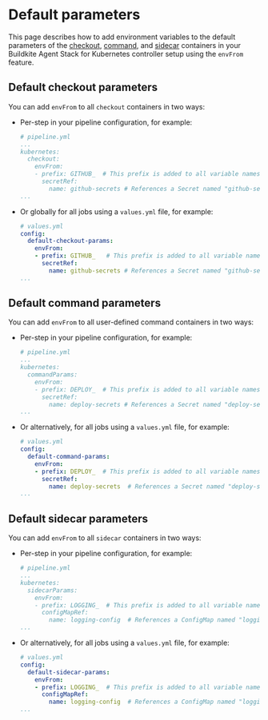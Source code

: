 # Default parameters

This page describes how to add environment variables to the default parameters of the [checkout](#default-checkout-parameters), [command](#default-command-parameters), and [sidecar](#default-sidecar-parameters) containers in your Buildkite Agent Stack for Kubernetes controller setup using the `envFrom` feature.

## Default checkout parameters

You can add `envFrom` to all `checkout` containers in two ways:

- Per-step in your pipeline configuration, for example:

    ```yaml
    # pipeline.yml
    ...
    kubernetes:
      checkout:
        envFrom:
        - prefix: GITHUB_  # This prefix is added to all variable names
          secretRef:
            name: github-secrets # References a Secret named "github-secrets"
    ...
    ```

- Or globally for all jobs using a `values.yml` file, for example:

    ```yaml
    # values.yml
    config:
      default-checkout-params:
        envFrom:
        - prefix: GITHUB_   # This prefix is added to all variable names
          secretRef:
            name: github-secrets # References a Secret named "github-secrets"
    ...
    ```

## Default command parameters

You can add `envFrom` to all user-defined command containers in two ways:

- Per-step in your pipeline configuration, for example:

    ```yaml
    # pipeline.yml
    ...
    kubernetes:
      commandParams:
        envFrom:
        - prefix: DEPLOY_  # This prefix is added to all variable names
          secretRef:
            name: deploy-secrets # References a Secret named "deploy-secrets"
    ...
    ```

- Or alternatively, for all jobs using a `values.yml` file, for example:

    ```yaml
    # values.yml
    config:
      default-command-params:
        envFrom:
        - prefix: DEPLOY_  # This prefix is added to all variable names
          secretRef:
            name: deploy-secrets  # References a Secret named "deploy-secrets"
    ...
    ```

## Default sidecar parameters

You can add `envFrom` to all `sidecar` containers in two ways:

- Per-step in your pipeline configuration, for example:

    ```yaml
    # pipeline.yml
    ...
    kubernetes:
      sidecarParams:
        envFrom:
        - prefix: LOGGING_  # This prefix is added to all variable names
          configMapRef:
            name: logging-config  # References a ConfigMap named "logging-config"
    ...
    ```

- Or alternatively, for all jobs using a `values.yml` file, for example:

    ```yaml
    # values.yml
    config:
      default-sidecar-params:
        envFrom:
        - prefix: LOGGING_  # This prefix is added to all variable names
          configMapRef:
            name: logging-config  # References a ConfigMap named "logging-config"
    ...
    ```
